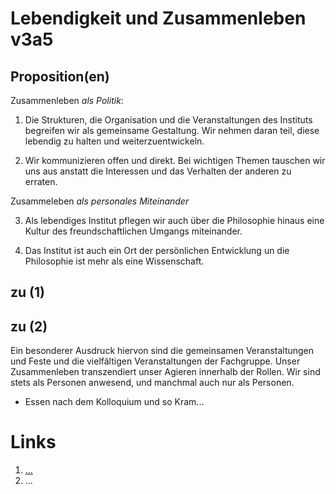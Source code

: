 <!---
   NAME - The NAME of this project is:
ethos

  FILE - The FILENAME of the current file is:
/v3a5.md

  CREATION - This project was CREATED on:
2017-01-28-16:15:00 UTC

  MODIFICATION - This project was last MODIFIED on:
2017-01-28-16:15:00 UTC

  VERSION - The current VERSION of this project is:
<git-commit-hash>-2017-01-28-16:15:00 UTC

  CREATOR(S) - This project was CREATED by:
Michael Czechowski, Martin Maga

  CONTACT - You can CONTACT the creator(s) or developer(s) of this project at:
E-Mail: mail@martinmaga.de

  COPYRIGHT - The COPYRIGHT holder of this project is:
COPYRIGHT (c) 2016 Martin Maga

  LICENSE - This project is LICENSED under the following license:
Martin Maga 2016 CC BY-SA 4.0 https://creativecommons.org

  SUBFILE – This is a SUBFILE! For more INFORMATION on this project go to:
/README.md
--->

# Lebendigkeit und Zusammenleben v3a5

## Proposition(en)

Zusammenleben *als Politik*:

1. Die Strukturen, die Organisation und die Veranstaltungen des Instituts begreifen wir als gemeinsame Gestaltung. Wir nehmen daran teil, diese lebendig zu halten und weiterzuentwickeln.

2. Wir kommunizieren offen und direkt. Bei wichtigen Themen tauschen wir uns aus anstatt die Interessen und das Verhalten der anderen zu erraten.

Zusammeleben *als personales Miteinander*

3. Als lebendiges Institut pflegen wir auch über die Philosophie hinaus eine Kultur des freundschaftlichen Umgangs miteinander.

4. Das Institut ist auch ein Ort der persönlichen Entwicklung un die Philosophie ist mehr als eine Wissenschaft.



## zu (1)



## zu (2)

Ein besonderer Ausdruck hiervon sind die gemeinsamen Veranstaltungen und Feste und die vielfältigen Veranstaltungen der Fachgruppe.
Unser Zusammenleben transzendiert unser Agieren innerhalb der Rollen.
Wir sind stets als Personen anwesend, und manchmal auch nur als Personen.

  - Essen nach dem Kolloquium und so Kram...


# Links
  1. […](…)
  2. …
